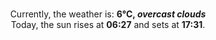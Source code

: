 <p  align="center"><br/>Currently, the weather is: <b> 6°C, <i>overcast clouds</i></b></br>Today, the sun rises at <b>06:27</b> and sets at <b>17:31</b>.</p>